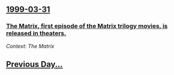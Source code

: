 ## [1999-03-31](/news/1999/03/31/index.md)

### [ The Matrix, first episode of the Matrix trilogy movies, is released in theaters.](/news/1999/03/31/the-matrix-first-episode-of-the-matrix-trilogy-movies-is-released-in-theaters.md)
_Context: The Matrix_

## [Previous Day...](/news/1999/03/30/index.md)

